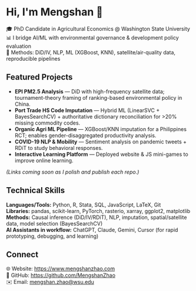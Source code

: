 # Hi, I'm Mengshan 👋

🎓 PhD Candidate in Agricultural Economics @ Washington State University  
📊 I bridge AI/ML with environmental governance & development policy evaluation  
🧪 Methods: DiD/IV, NLP, ML (XGBoost, KNN), satellite/air-quality data, reproducible pipelines

## Featured Projects
- **EPI PM2.5 Analysis** — DiD with high-frequency satellite data; tournament-theory framing of ranking-based environmental policy in China.  
- **Port Trade HS Code Imputation** — Hybrid ML (LinearSVC + BayesSearchCV) + authoritative dictionary reconciliation for >20% missing commodity codes.  
- **Organic Agri ML Pipeline** — XGBoost/KNN imputation for a Philippines RCT; enables gender-disaggregated productivity analysis.  
- **COVID-19 NLP & Mobility** — Sentiment analysis on pandemic tweets + RDiT to study behavioral responses.  
- **Interactive Learning Platform** — Deployed website & JS mini-games to improve online learning.

*(Links coming soon as I polish and publish each repo.)*

## Technical Skills
**Languages/Tools:** Python, R, Stata, SQL, JavaScript, LaTeX, Git  
**Libraries:** pandas, scikit-learn, PyTorch, rasterio, xarray, ggplot2, matplotlib  
**Methods:** Causal inference (DiD/IV/RDiT), NLP, imputation, spatial/satellite data, model selection (BayesSearchCV)  
**AI Assistants in workflow:** ChatGPT, Claude, Gemini, Cursor (for rapid prototyping, debugging, and learning)

## Connect
🌐 Website: https://www.mengshanzhao.com  
🐙 GitHub: https://github.com/MengshanZhao  
✉️ Email: mengshan.zhao@wsu.edu
